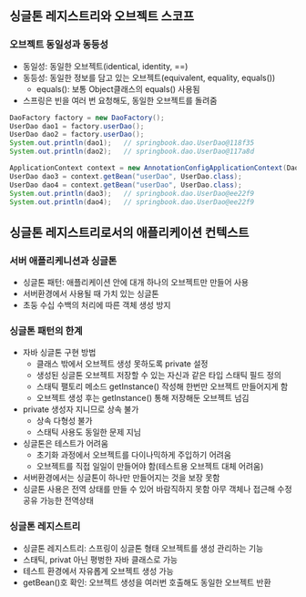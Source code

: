 ## 싱글톤 레지스트리와 오브젝트 스코프
### 오브젝트 동일성과 동등성
- 동일성: 동일한 오브젝트(identical, identity, ==)
- 동등성: 동일한 정보를 담고 있는 오브젝트(equivalent, equality, equals())
    - equals(): 보통 Object클래스의 equals() 사용됨
- 스프링은 빈을 여러 번 요청해도, 동일한 오브젝트를 돌려줌 
```java
DaoFactory factory = new DaoFactory();
UserDao dao1 = factory.userDao();
UserDao dao2 = factory.userDao();
System.out.println(dao1);   // springbook.dao.UserDao@118f35
System.out.println(dao2);   // springbook.dao.UserDao@117a8d

ApplicationContext context = new AnnotationConfigApplicationContext(DaoFactory.class);
UserDao dao3 = context.getBean("userDao", UserDao.class);
UserDao dao4 = context.getBean("userDao", UserDao.class);
System.out.println(dao3);   // springbook.dao.UserDao@ee22f9
System.out.println(dao4);   // springbook.dao.UserDao@ee22f9
```

## 싱글톤 레지스트리로서의 애플리케이션 컨텍스트
### 서버 애플리케니션과 싱글톤
- 싱글톤 패턴: 애플리케이션 안에 대개 하나의 오브젝트만 만들어 사용
- 서버환경에서 사용될 때 가치 있는 싱글톤
- 초둥 수십 수백의 처리에 따른 객체 생성 방지

### 싱글톤 패턴의 한계
- 자바 싱글톤 구현 방법
    - 클래스 밖에서 오브젝트 생성 못하도록 private 설정
    - 생성된 싱글톤 오브젝트 저장할 수 있는 자신과 같은 타입 스태틱 필드 정의
    - 스태틱 팰토리 메소드 getInstance() 작성해 한번만 오브젝트 만들어지게 함
    - 오브젝트 생성 후는 getInstance() 통해 저장해둔 오브젝트 넘김
- private 생성자 지니므로 상속 불가
    - 상속 다형성 불가
    - 스태틱 사용도 동일한 문제 지님
- 싱글톤은 테스트가 어려움
    - 초기화 과정에서 오브젝트를 다이나믹하게 주입하기 어려움
    - 오브젝트를 직접 일일이 만들어야 함(테스트용 오브젝트 대체 어려움)
- 서버환경에서는 싱글톤이 하나만 만들어지는 것을 보장 못함
- 싱글톤 사용은 전역 상태를 만들 수 있어 바람직하지 못함
    아무 객체나 접근해 수정 공유 가능한 전역상태

### 싱글톤 레지스트리
- 싱글톤 레지스트리: 스프링이 싱글톤 형태 오브젝트를 생성 관리하는 기능
- 스태틱, privat 아닌 평벙한 자바 클래스로 가능
- 테스트 환경에서 자유롭게 오브젝트 생성 가능
- getBean()호 확인: 오브젝트 생성을 여러번 호출해도 동일한 오브젝트 반환